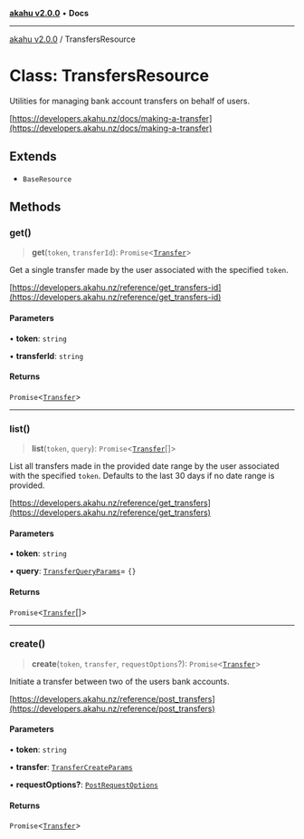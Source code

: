 [**akahu v2.0.0**](../README.md) • **Docs**

***

[akahu v2.0.0](../README.md) / TransfersResource

# Class: TransfersResource

Utilities for managing bank account transfers on behalf of users.

[https://developers.akahu.nz/docs/making-a-transfer](https://developers.akahu.nz/docs/making-a-transfer)

## Extends

- `BaseResource`

## Methods

### get()

> **get**(`token`, `transferId`): `Promise`\<[`Transfer`](../type-aliases/Transfer.md)\>

Get a single transfer made by the user associated with the specified `token`.

[https://developers.akahu.nz/reference/get_transfers-id](https://developers.akahu.nz/reference/get_transfers-id)

#### Parameters

• **token**: `string`

• **transferId**: `string`

#### Returns

`Promise`\<[`Transfer`](../type-aliases/Transfer.md)\>

***

### list()

> **list**(`token`, `query`): `Promise`\<[`Transfer`](../type-aliases/Transfer.md)[]\>

List all transfers made in the provided date range by the user associated
with the specified `token`. Defaults to the last 30 days if no date range
is provided.

[https://developers.akahu.nz/reference/get_transfers](https://developers.akahu.nz/reference/get_transfers)

#### Parameters

• **token**: `string`

• **query**: [`TransferQueryParams`](../type-aliases/TransferQueryParams.md)= `{}`

#### Returns

`Promise`\<[`Transfer`](../type-aliases/Transfer.md)[]\>

***

### create()

> **create**(`token`, `transfer`, `requestOptions`?): `Promise`\<[`Transfer`](../type-aliases/Transfer.md)\>

Initiate a transfer between two of the users bank accounts.

[https://developers.akahu.nz/reference/post_transfers](https://developers.akahu.nz/reference/post_transfers)

#### Parameters

• **token**: `string`

• **transfer**: [`TransferCreateParams`](../type-aliases/TransferCreateParams.md)

• **requestOptions?**: [`PostRequestOptions`](../type-aliases/PostRequestOptions.md)

#### Returns

`Promise`\<[`Transfer`](../type-aliases/Transfer.md)\>

